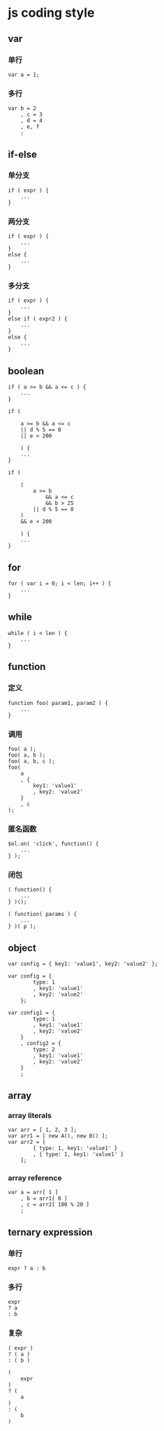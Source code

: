 # js coding style




## var

### 单行

    var a = 1;

### 多行

    var b = 2
        , c = 3
        , d = 4
        , e, f
        ;




## if-else

### 单分支

    if ( expr ) {
        ...
    }


### 两分支

    if ( expr ) {
        ...
    }
    else {
        ...
    }

### 多分支

    if ( expr ) {
        ...
    }
    else if ( expr2 ) {
        ...
    }
    else {
        ...
    }



## boolean

    if ( a >= b && a <= c ) {
        ...
    }

    if ( 

        a >= b && a <= c 
        || d % 5 == 0
        || e < 200
        
        ) {
        ...
    }

    if ( 

        (
            a >= b 
                && a <= c 
                && b > 25
            || d % 5 == 0
        )
        && e < 200

        ) {
        ...
    }



## for

    for ( var i = 0; i < len; i++ ) {
        ...
    }


## while

    while ( i < len ) {
        ...
    }



## function

### 定义

    function foo( param1, param2 ) {
        ...
    }


### 调用

    foo( a );
    foo( a, b );
    foo( a, b, c );
    foo(
        a
        , {
            key1: 'value1'
            , key2: 'value2'
        }
        , c
    );


### 匿名函数

    $el.on( 'click', function() {
        ...
    } );


### 闭包

    ( function() {
        ...
    } )();

    ( function( params ) {
        ...
    } )( p );





## object

    var config = { key1: 'value1', key2: 'value2' };

    var config = {
            type: 1
            , key1: 'value1'
            , key2: 'value2'
        };

    var config1 = {
            type: 1
            , key1: 'value1'
            , key2: 'value2'
        }
        , config2 = {
            type: 2
            , key1: 'value1'
            , key2: 'value2'
        }
        ;


## array

### array literals

    var arr = [ 1, 2, 3 ];
    var arr1 = [ new A(), new B() ];
    var arr2 = [
            { type: 1, key1: 'value1' }
            , { type: 1, key1: 'value1' }
        ];


### array reference

    var a = arr[ 1 ]
        , b = arr1[ 0 ]
        , c = arr2[ 100 % 20 ]
        ;




## ternary expression 

### 单行

    expr ? a : b


### 多行

    expr
    ? a
    : b

### 复杂
    
    ( expr )
    ? ( a )
    : ( b )

    ( 
        expr 
    )
    ? ( 
        a 
    )
    : ( 
        b 
    )



